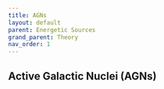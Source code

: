 ```yaml
---
title: AGNs
layout: default
parent: Energetic Sources
grand_parent: Theory
nav_order: 1
---
```


## Active Galactic Nuclei (AGNs)

